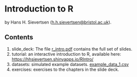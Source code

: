 # Introduction to R

by Hans H. Sievertsen (h.h.sievertsen@bristol.ac.uk). 

## Contents

1. slide_deck: The file  [r_intro.pdf](https://github.com/hhsievertsen/R_introduction/blob/0ad2cf4cd2748d5059c923b0246eaf71eab0e199/slide_deck/r_intro.pdf) contains the full set of slides.
2. tutorial:  an interactive introduction to R, available here: https://hhsievertsen.shinyapps.io/RIntro/
3. datasets: simulated example datasets. [example_data_1.csv](https://github.com/hhsievertsen/R_introduction/raw/master/datasets/example_data1.csv) 
4. exercises: exercises to the chapters in the slide deck. 

